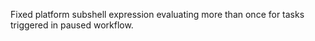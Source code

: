 Fixed platform subshell expression evaluating more than once for tasks triggered in paused workflow.
